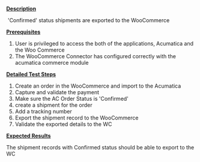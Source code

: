 
<p><u><strong>Description</strong></u></p>
<p>&nbsp;'Confirmed' status shipments are exported to the WooCommerce</p>
<p><u><strong>Prerequisites</strong></u></p>
<ol>
<li>User is privileged to access the both of the applications, Acumatica and the Woo Commerce</li>
<li>The WooCommerce Connector has configured correctly with the acumatica commerce module</li></ol>
<p><u><strong>Detailed Test Steps</strong></u></p>
<ol>
<li>Create an order in the WooCommerce and import to the Acumatica</li>
<li>Capture and validate the payment</li>
<li>Make sure the AC Order Status is 'Confirmed'</li>
<li>create a shipment for the order</li>
<li>Add a tracking number</li>
<li>Export the shipment record to the WooCommerce</li>
<li>Validate the exported details to the WC</li></ol>
<p><u><strong>Expected Results</strong></u></p>
<p>The shipment records with Confirmed status should be able to export to the WC&nbsp;</p>
